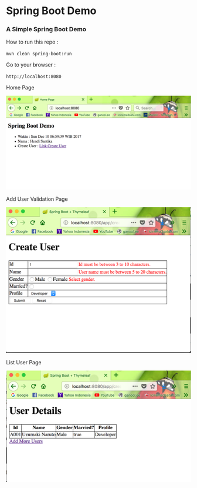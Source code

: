 # Spring Boot Demo

### A Simple Spring Boot Demo

How to run this repo :

`mvn clean spring-boot:run`

Go to your browser :

`http://localhost:8080`

Home Page

![Home Page](img/home.png "Home Page")

Add User Validation Page

![Add User Validation Page](img/validasi.png "Add User Validation Page")

List User Page

![List User Page](img/list.png "List User Page")